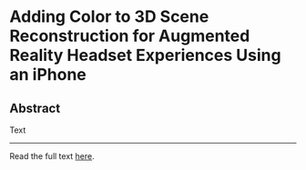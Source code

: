 # Adding Color to 3D Scene Reconstruction for Augmented Reality Headset Experiences Using an iPhone

## Abstract

Text

---

Read the full text [here](https://github.com/philipturner/scene-color-reconstruction).
